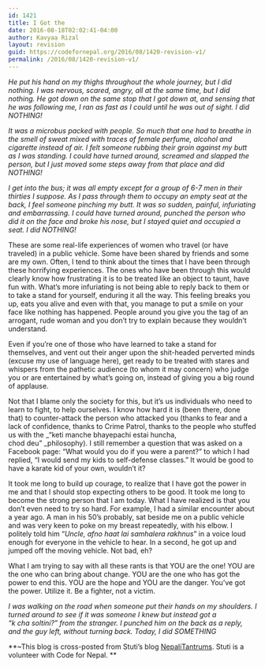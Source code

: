 ```yaml
---
id: 1421
title: I Got the
date: 2016-08-18T02:02:41-04:00
author: Kavyaa Rizal
layout: revision
guid: https://codefornepal.org/2016/08/1420-revision-v1/
permalink: /2016/08/1420-revision-v1/
---
```

_He put his hand on my thighs throughout the whole journey, but I did nothing. I was nervous, scared, angry, all at the same time, but I did nothing. He got down on the same stop that I got down at, and sensing that he was following me, I ran as fast as I could until he was out of sight. I did NOTHING!_

_It was a microbus packed with people. So much that one had to breathe in the smell of sweat mixed with traces of female perfume, alcohol and cigarette instead of air. I felt someone rubbing their groin against my butt as I was standing. I could have turned around, screamed and slapped the person, but I just moved some steps away from that place and did NOTHING!_

_I get into the bus; it was all empty except for a group of 6-7 men in their thirties I suppose. As I pass through them to occupy an empty seat at the back, I feel someone pinching my butt. It was so sudden, painful, infuriating and embarrassing. I could have turned around, punched the person who did it on the face and broke his nose, but I stayed quiet and occupied a seat. I did NOTHING!_

These are some real-life experiences of women who travel (or have traveled) in a public vehicle. Some have been shared by friends and some are my own. Often, I tend to think about the times that I have been through these horrifying experiences. The ones who have been through this would clearly know how frustrating it is to be treated like an object to taunt, have fun with. What&#8217;s more infuriating is not being able to reply back to them or to take a stand for yourself, enduring it all the way. This feeling breaks you up, eats you alive and even with that, you manage to put a smile on your face like nothing has happened. People around you give you the tag of an arrogant, rude woman and you don&#8217;t try to explain because they wouldn&#8217;t understand.

Even if you&#8217;re one of those who have learned to take a stand for themselves, and vent out their anger upon the shit-headed perverted minds (excuse my use of language here), get ready to be treated with stares and whispers from the pathetic audience (to whom it may concern) who judge you or are entertained by what&#8217;s going on, instead of giving you a big round of applause.

Not that I blame only the society for this, but it&#8217;s us individuals who need to learn to fight, to help ourselves. I know how hard it is (been there, done that) to counter-attack the person who attacked you (thanks to fear and a lack of confidence, thanks to Crime Patrol, thanks to the people who stuffed us with the _&#8220;keti manche bhayepachi estai huncha, chod deu&#8221; _philosophy). I still remember a question that was asked on a Facebook page: &#8220;What would you do if you were a parent?&#8221; to which I had replied, &#8220;I would send my kids to self-defense classes.&#8221; It would be good to have a karate kid of your own, wouldn&#8217;t it?

It took me long to build up courage, to realize that I have got the power in me and that I should stop expecting others to be good. It took me long to become the strong person that I am today. What I have realized is that you don’t even need to try so hard. For example, I had a similar encounter about a year ago. A man in his 50&#8217;s probably, sat beside me on a public vehicle and was very keen to poke on my breast repeatedly, with his elbow. I politely told him &#8220;_Uncle, afno haat lai samhalera rakhnus_&#8221; in a voice loud enough for everyone in the vehicle to hear. In a second, he got up and jumped off the moving vehicle. Not bad, eh?

What I am trying to say with all these rants is that YOU are the one! YOU are the one who can bring about change. YOU are the one who has got the power to end this. YOU are the hope and YOU are the danger. You&#8217;ve got the power. Utilize it. Be a fighter, not a victim.

_I was walking on the road when someone put their hands on my shoulders. I turned around to see if it was someone I knew but instead got a &#8220;k cha soltini?&#8221; from the stranger. I punched him on the back as a reply, and the guy left, without turning back. Today, I did SOMETHING_

**~This blog is cross-posted from Stuti&#8217;s blog [NepaliTantrums](http://nepalitantrums.blogspot.com/2016/07/nepalitantrums-i-got-power.html?m=1). Stuti is a volunteer with Code for Nepal. **